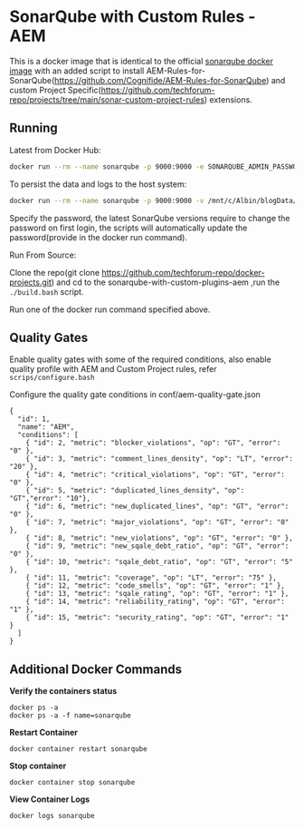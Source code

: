 # SonarQube with Custom Rules - AEM

This is a docker image that is identical to the official [sonarqube docker image](https://github.com/SonarSource/docker-sonarqube/blob/abaf14c38297974eb5de295d42e83066ddb84751/7.7-community/Dockerfile) with an added script to install AEM-Rules-for-SonarQube(https://github.com/Cognifide/AEM-Rules-for-SonarQube) and custom Project Specific(https://github.com/techforum-repo/projects/tree/main/sonar-custom-project-rules) extensions.

## Running

Latest from Docker Hub:

```sh
docker run --rm --name sonarqube -p 9000:9000 -e SONARQUBE_ADMIN_PASSWORD="Welcome1" techforum/sonarqube-with-custom-plugins-aem:latest

```

To persist the data and logs to the host system:

```sh
docker run --rm --name sonarqube -p 9000:9000 -v /mnt/c/Albin/blogData/docker-container-files/data:/opt/sonarqube/data -v /mnt/c/Albin/blogData/docker-container-files/logs:/opt/sonarqube/logs -e SONARQUBE_ADMIN_PASSWORD="Welcome1" techforum/sonarqube-with-custom-plugins-aem:latest

```

Specify the password, the latest SonarQube versions require to change the password on first login, the scripts will automatically update the password(provide in the docker run command).

Run From Source:

Clone the repo(git clone https://github.com/techforum-repo/docker-projects.git) and cd to the sonarqube-with-custom-plugins-aem ,run the `./build.bash` script.

Run one of the docker run command specified above.

## Quality Gates

Enable quality gates with some of the required conditions, also enable quality profile with AEM and Custom Project rules, refer `scrips/configure.bash`

Configure the quality gate conditions in conf/aem-quality-gate.json

```
{
  "id": 1,
  "name": "AEM",
  "conditions": [
    { "id": 2, "metric": "blocker_violations", "op": "GT", "error": "0" },
    { "id": 3, "metric": "comment_lines_density", "op": "LT", "error": "20" },
    { "id": 4, "metric": "critical_violations", "op": "GT", "error": "0" },
    { "id": 5, "metric": "duplicated_lines_density", "op": "GT","error": "10"},
    { "id": 6, "metric": "new_duplicated_lines", "op": "GT", "error": "0" },
    { "id": 7, "metric": "major_violations", "op": "GT", "error": "0" },
    { "id": 8, "metric": "new_violations", "op": "GT", "error": "0" },
    { "id": 9, "metric": "new_sqale_debt_ratio", "op": "GT", "error": "0" },
    { "id": 10, "metric": "sqale_debt_ratio", "op": "GT", "error": "5" },
    { "id": 11, "metric": "coverage", "op": "LT", "error": "75" },
    { "id": 12, "metric": "code_smells", "op": "GT", "error": "1" },
	{ "id": 13, "metric": "sqale_rating", "op": "GT", "error": "1" },
	{ "id": 14, "metric": "reliability_rating", "op": "GT", "error": "1" },
	{ "id": 15, "metric": "security_rating", "op": "GT", "error": "1" }
  ]
}

```
## Additional Docker Commands


**Verify the containers status**

```
docker ps -a 
docker ps -a -f name=sonarqube
```

**Restart Container**

```
docker container restart sonarqube
```

**Stop container**

```
docker container stop sonarqube
```

**View Container Logs**

```
docker logs sonarqube
```